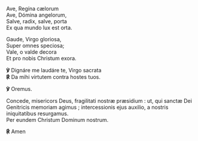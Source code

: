 Ave, Regína cælorum  
Ave, Dómina angelorum,  
Salve, radix, salve, porta  
Ex qua mundo lux est orta.

Gaude, Virgo gloriosa,  
Super omnes speciosa;  
Vale, o valde decora  
Et pro nobis Christum exora.

**℣** Dignáre me laudáre te, Virgo sacrata  
**℟** Da mihi virtutem contra hostes tuos.

**℣** Oremus.  

Concede, misericors Deus, fragilitati nostræ præsidium : ut, qui sanctæ Dei Genitricis memoriam agimus ; intercessionis ejus auxilio, a nostris iniquitatibus resurgamus.  
Per eundem Christum Dominum nostrum.

**℟** Amen
